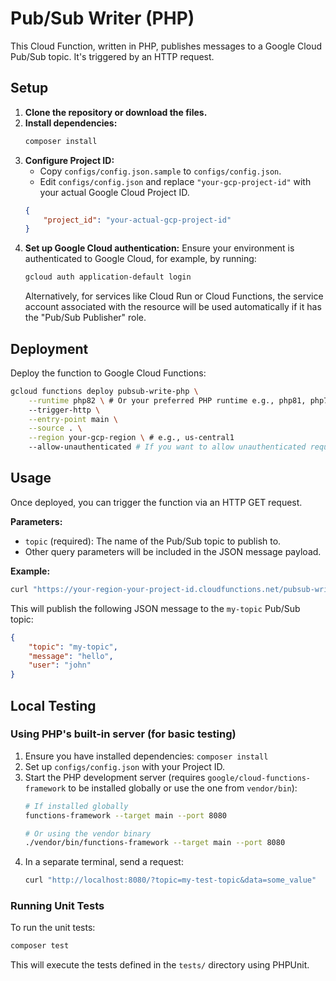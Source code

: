 # Pub/Sub Writer (PHP)

This Cloud Function, written in PHP, publishes messages to a Google Cloud Pub/Sub topic. It's triggered by an HTTP request.

## Setup

1.  **Clone the repository or download the files.**
2.  **Install dependencies:**
    ```bash
    composer install
    ```
3.  **Configure Project ID:**
    - Copy `configs/config.json.sample` to `configs/config.json`.
    - Edit `configs/config.json` and replace `"your-gcp-project-id"` with your actual Google Cloud Project ID.
    ```json
    {
        "project_id": "your-actual-gcp-project-id"
    }
    ```
4.  **Set up Google Cloud authentication:**
    Ensure your environment is authenticated to Google Cloud, for example, by running:
    ```bash
    gcloud auth application-default login
    ```
    Alternatively, for services like Cloud Run or Cloud Functions, the service account associated with the resource will be used automatically if it has the "Pub/Sub Publisher" role.

## Deployment

Deploy the function to Google Cloud Functions:

```bash
gcloud functions deploy pubsub-write-php \
    --runtime php82 \ # Or your preferred PHP runtime e.g., php81, php74
    --trigger-http \
    --entry-point main \
    --source . \
    --region your-gcp-region \ # e.g., us-central1
    --allow-unauthenticated # If you want to allow unauthenticated requests
```

## Usage

Once deployed, you can trigger the function via an HTTP GET request.

**Parameters:**

*   `topic` (required): The name of the Pub/Sub topic to publish to.
*   Other query parameters will be included in the JSON message payload.

**Example:**

```bash
curl "https://your-region-your-project-id.cloudfunctions.net/pubsub-write-php?topic=my-topic&message=hello&user=john"
```

This will publish the following JSON message to the `my-topic` Pub/Sub topic:
```json
{
    "topic": "my-topic",
    "message": "hello",
    "user": "john"
}
```

## Local Testing

### Using PHP's built-in server (for basic testing)

1.  Ensure you have installed dependencies: `composer install`
2.  Set up `configs/config.json` with your Project ID.
3.  Start the PHP development server (requires `google/cloud-functions-framework` to be installed globally or use the one from `vendor/bin`):
    ```bash
    # If installed globally
    functions-framework --target main --port 8080

    # Or using the vendor binary
    ./vendor/bin/functions-framework --target main --port 8080
    ```
4.  In a separate terminal, send a request:
    ```bash
    curl "http://localhost:8080/?topic=my-test-topic&data=some_value"
    ```

### Running Unit Tests

To run the unit tests:

```bash
composer test
```

This will execute the tests defined in the `tests/` directory using PHPUnit.
